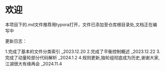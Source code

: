 # 欢迎

本项目下的.md文件推荐用typora打开，文件已添加至仓库根目录处,文档正在编写中

更新日志：

1.完成了基本的文件分类索引 _2023.12.20
2.完成了平衡控制概述 _2023.12.22
3.完成了动量轮部分代码解析 _2024.1.2
4.规则更新,独轮组彻底成为历史,谢谢大家,江湖很大有缘再会 _2024.11.4

